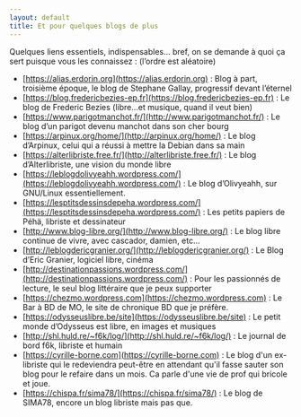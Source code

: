 ```yaml
---
layout: default
title: Et pour quelques blogs de plus
---
```


Quelques liens essentiels, indispensables… bref, on se demande à quoi ça sert puisque vous les connaissez : (l’ordre est aléatoire)

* [https://alias.erdorin.org](https://alias.erdorin.org) : Blog à part, troisième époque, le blog de Stephane Gallay, progressif devant l’éternel
* [https://blog.fredericbezies-ep.fr](https://blog.fredericbezies-ep.fr) : Le blog de Frederic Bezies (libre…et musique, quand il veut bien)
* [https://www.parigotmanchot.fr/](http://www.parigotmanchot.fr/) : Le blog d’un parigot devenu manchot dans son cher bourg
* [https://arpinux.org/home/](http://arpinux.org/home/) : Le blog d’Arpinux, celui qui a réussi à mettre la Debian dans sa main
* [https://alterlibriste.free.fr/](http://alterlibriste.free.fr/) : Le blog d’Alterlibriste, une vision du monde libre
* [https://leblogdolivyeahh.wordpress.com/](https://leblogdolivyeahh.wordpress.com/) : Le blog d’Olivyeahh, sur GNU/Linux essentiellement.
* [https://lesptitsdessinsdepeha.wordpress.com/](https://lesptitsdessinsdepeha.wordpress.com/) : Les petits papiers de Péhä, libriste et dessinateur
* [http://www.blog-libre.org/](http://www.blog-libre.org/) : Le blog libre continue de vivre, avec cascador, damien, etc…
* [http://leblogdericgranier.org/](http://leblogdericgranier.org/) : Le Blog d’Eric Granier, logiciel libre, cinéma
* [http://destinationpassions.wordpress.com/](http://destinationpassions.wordpress.com/) : Pour les passionnés de lecture, le seul blog littéraire que je peux supporter
* [https://chezmo.wordpress.com](https://chezmo.wordpress.com) : Le Bar à BD de MO, le site de chronique BD que je préfère.
* [https://odysseuslibre.be/site](https://odysseuslibre.be/site) : Le petit monde d’Odysseus est libre, en images et musiques
* [http://shl.huld.re/~f6k/log/](http://shl.huld.re/~f6k/log/) : Le journal de bord f6k, libriste et humain
* [https://cyrille-borne.com](https://cyrille-borne.com) : Le blog d'un ex-libriste qui le redeviendra peut-être en attendant qu'il fasse sauter son blog pour le refaire dans un mois. Ca parle d'une vie de prof qui bricole et joue.
* [https://chispa.fr/sima78/](https://chispa.fr/sima78/) : Le blog de SIMA78, encore un blog libriste mais pas que.
